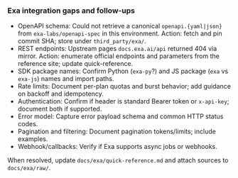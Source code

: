 ### Exa integration gaps and follow-ups

- OpenAPI schema: Could not retrieve a canonical `openapi.{yaml|json}` from `exa-labs/openapi-spec` in this environment. Action: fetch and pin commit SHA; store under `third_party/exa/`.
- REST endpoints: Upstream pages `docs.exa.ai/api` returned 404 via mirror. Action: enumerate official endpoints and parameters from the reference site; update quick-reference.
- SDK package names: Confirm Python (`exa-py`?) and JS package (`exa` vs `exa-js`) names and import paths.
- Rate limits: Document per-plan quotas and burst behavior; add guidance on backoff and idempotency.
- Authentication: Confirm if header is standard Bearer token or `x-api-key`; document both if supported.
- Error model: Capture error payload schema and common HTTP status codes.
- Pagination and filtering: Document pagination tokens/limits; include examples.
- Webhook/callbacks: Verify if Exa supports async jobs or webhooks.

When resolved, update `docs/exa/quick-reference.md` and attach sources to `docs/exa/raw/`.

